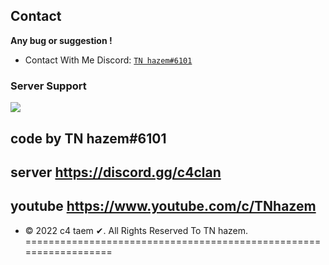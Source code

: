 
## Contact
**Any bug or suggestion !**
 - Contact With Me Discord: [`TN hazem#6101`](https://discord.gg/c4clan)
### Server Support

<a href="https://discord.gg/c4clan"><img src="https://cdn.discordapp.com/attachments/892311237105446951/952857831541973002/unknown.png"></a>


## code by TN hazem#6101 
## server https://discord.gg/c4clan
## youtube https://www.youtube.com/c/TNhazem
* © 2022 c4 taem ✔. All Rights Reserved To  TN hazem.
==================================================================
